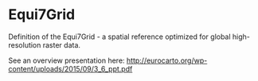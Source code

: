 # Equi7Grid
Definition of the Equi7Grid - a spatial reference optimized for global high-resolution raster data.

See an overview presentation here:
http://eurocarto.org/wp-content/uploads/2015/09/3_6_ppt.pdf
